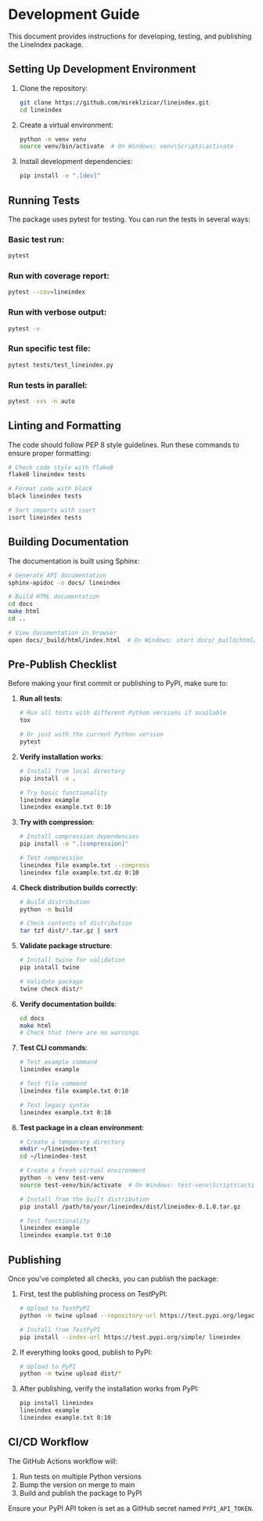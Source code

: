 # Development Guide

This document provides instructions for developing, testing, and publishing the LineIndex package.

## Setting Up Development Environment

1. Clone the repository:
   ```bash
   git clone https://github.com/mireklzicar/lineindex.git
   cd lineindex
   ```

2. Create a virtual environment:
   ```bash
   python -m venv venv
   source venv/bin/activate  # On Windows: venv\Scripts\activate
   ```

3. Install development dependencies:
   ```bash
   pip install -e ".[dev]"
   ```

## Running Tests

The package uses pytest for testing. You can run the tests in several ways:

### Basic test run:
```bash
pytest
```

### Run with coverage report:
```bash
pytest --cov=lineindex
```

### Run with verbose output:
```bash
pytest -v
```

### Run specific test file:
```bash
pytest tests/test_lineindex.py
```

### Run tests in parallel:
```bash
pytest -xvs -n auto
```

## Linting and Formatting

The code should follow PEP 8 style guidelines. Run these commands to ensure proper formatting:

```bash
# Check code style with flake8
flake8 lineindex tests

# Format code with black
black lineindex tests

# Sort imports with isort
isort lineindex tests
```

## Building Documentation

The documentation is built using Sphinx:

```bash
# Generate API documentation
sphinx-apidoc -o docs/ lineindex

# Build HTML documentation
cd docs
make html
cd ..

# View documentation in browser
open docs/_build/html/index.html  # On Windows: start docs/_build/html/index.html
```

## Pre-Publish Checklist

Before making your first commit or publishing to PyPI, make sure to:

1. **Run all tests**:
   ```bash
   # Run all tests with different Python versions if available
   tox
   
   # Or just with the current Python version
   pytest
   ```

2. **Verify installation works**:
   ```bash
   # Install from local directory
   pip install -e .
   
   # Try basic functionality
   lineindex example
   lineindex example.txt 0:10
   ```

3. **Try with compression**:
   ```bash
   # Install compression dependencies
   pip install -e ".[compression]"
   
   # Test compression
   lineindex file example.txt --compress
   lineindex file example.txt.dz 0:10
   ```

4. **Check distribution builds correctly**:
   ```bash
   # Build distribution
   python -m build
   
   # Check contents of distribution
   tar tzf dist/*.tar.gz | sort
   ```

5. **Validate package structure**:
   ```bash
   # Install twine for validation
   pip install twine
   
   # Validate package
   twine check dist/*
   ```

6. **Verify documentation builds**:
   ```bash
   cd docs
   make html
   # Check that there are no warnings
   ```

7. **Test CLI commands**:
   ```bash
   # Test example command
   lineindex example
   
   # Test file command
   lineindex file example.txt 0:10
   
   # Test legacy syntax
   lineindex example.txt 0:10
   ```

8. **Test package in a clean environment**:
   ```bash
   # Create a temporary directory
   mkdir ~/lineindex-test
   cd ~/lineindex-test
   
   # Create a fresh virtual environment
   python -m venv test-venv
   source test-venv/bin/activate  # On Windows: test-venv\Scripts\activate
   
   # Install from the built distribution
   pip install /path/to/your/lineindex/dist/lineindex-0.1.0.tar.gz
   
   # Test functionality
   lineindex example
   lineindex example.txt 0:10
   ```

## Publishing

Once you've completed all checks, you can publish the package:

1. First, test the publishing process on TestPyPI:
   ```bash
   # Upload to TestPyPI
   python -m twine upload --repository-url https://test.pypi.org/legacy/ dist/*
   
   # Install from TestPyPI
   pip install --index-url https://test.pypi.org/simple/ lineindex
   ```

2. If everything looks good, publish to PyPI:
   ```bash
   # Upload to PyPI
   python -m twine upload dist/*
   ```

3. After publishing, verify the installation works from PyPI:
   ```bash
   pip install lineindex
   lineindex example
   lineindex example.txt 0:10
   ```

## CI/CD Workflow

The GitHub Actions workflow will:
1. Run tests on multiple Python versions
2. Bump the version on merge to main
3. Build and publish the package to PyPI

Ensure your PyPI API token is set as a GitHub secret named `PYPI_API_TOKEN`.